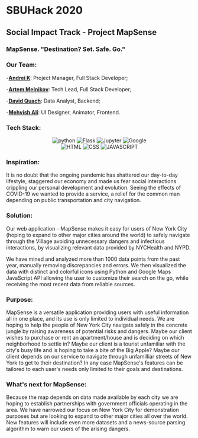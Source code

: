 # SBUHack 2020

## Social Impact Track - Project MapSense

### MapSense. "Destination? Set. Safe. Go."

### Our Team:

-[**Andrei K**](https://github.com/nocap-andrew): Project Manager, Full Stack Developer;

-[**Artem Melnikov**](https://github.com/Melnikovartem): Tech Lead, Full Stack Developer;

-[**David Quach**](https://github.com/dquach217): Data Analyst, Backend;

-[**Mehvish Ali**](https://github.com/MoonWishLion): UI Designer, Animator, Frontend.

### Tech Stack:

<p align="center">
  <img alt="python "src="https://img.shields.io/badge/python-003366?style=for-the-badge&logo=python&link=https://python.org">
  <img alt="Flask" src="http://img.shields.io/badge/Flask-373838?style=for-the-badge&logo=flask">
  <img alt="Jupyter" src="http://img.shields.io/badge/jupyter-E35C3D?style=for-the-badge&logoColor=white&logo=jupyter">
  <img alt="Google" src="http://img.shields.io/badge/Google%20Maps%20JS%20API-1aa3ff?style=for-the-badge&logoColor=white&logo=google">
  <br>
  <img alt="HTML" src="https://img.shields.io/badge/HTML-F54D33?style=for-the-badge&logoColor=white&logo=html5">
  <img alt="CSS" src="https://img.shields.io/badge/CSS-6E20F5?style=for-the-badge&logo=css3">
  <img alt="JAVASCRIPT" src="https://img.shields.io/badge/javascript-D9A600?style=for-the-badge&logoColor=white&logo=javascript">
</p>


### Inspiration:

It is no doubt that the ongoing pandemic has shattered our day-to-day lifestyle, staggered our economy and made us fear social interactions crippling our personal development and evolution. Seeing the effects of COVID-19 we wanted to provide a service, a relief for the common man depending on public transportation and city navigation.

### Solution:

Our web application - MapSense makes it easy for users of New York City (hoping to expand to other major cities around the world) to safely navigate through the Village avoiding unnecessary dangers and infectious interactions, by visualizing relevant data provided by NYCHealth and NYPD.

We have mined and analyzed more than 1000 data points from the past year, manually removing discrepancies and errors. We then visualized the data with distinct and colorful icons using Python and Google Maps JavaScript API allowing the user to customize their search on the go, while receiving the most recent data from reliable sources.

### Purpose:

MapSense is a versatile application providing users with useful information all in one place, and its use is only limited to individual needs. We are hoping to help the people of New York City navigate safely in the concrete jungle by raising awareness of potential risks and dangers. Maybe our client wishes to purchase or rent an apartment/house and is deciding on which neighborhood to settle in? Maybe our client is a tourist unfamiliar with the city's busy life and is hoping to take a bite of the Big Apple? Maybe our client depends on our service to navigate through unfamilliar streets of New York to get to their destination? In any case MapSense's features can be tailored to each user's needs only limited to their goals and destinations.

### What's next for MapSense:

Because the map depends on data made available by each city we are hoping to establish partnerships with government officials operating in the area. We have narrowed our focus on New York City for demonstration purposes but are looking to expand to other major cities all over the world. New features will include even more datasets and a news-source parsing algorithm to warn our users of the arising dangers.
